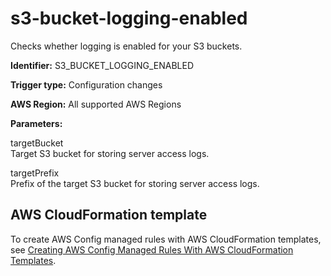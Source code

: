 # s3\-bucket\-logging\-enabled<a name="s3-bucket-logging-enabled"></a>

Checks whether logging is enabled for your S3 buckets\.

**Identifier:** S3\_BUCKET\_LOGGING\_ENABLED

**Trigger type:** Configuration changes

**AWS Region:** All supported AWS Regions

**Parameters:**

 targetBucket   
 Target S3 bucket for storing server access logs\. 

 targetPrefix   
 Prefix of the target S3 bucket for storing server access logs\. 

## AWS CloudFormation template<a name="w22aac11c29c17d289c15"></a>

To create AWS Config managed rules with AWS CloudFormation templates, see [Creating AWS Config Managed Rules With AWS CloudFormation Templates](aws-config-managed-rules-cloudformation-templates.md)\.